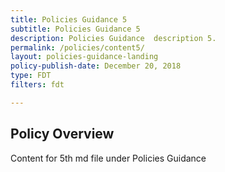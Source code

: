 ```yaml
---
title: Policies Guidance 5
subtitle: Policies Guidance 5
description: Policies Guidance  description 5. 
permalink: /policies/content5/
layout: policies-guidance-landing
policy-publish-date: December 20, 2018
type: FDT
filters: fdt

---
```

## Policy Overview ##


Content for 5th md file under Policies Guidance
